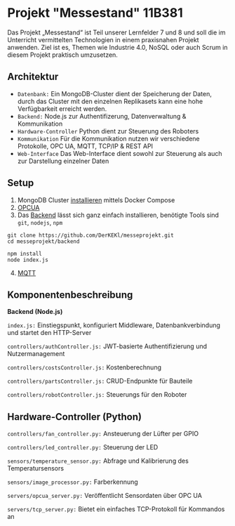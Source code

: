 # Projekt "Messestand" 11B381
Das Projekt „Messestand“ ist Teil unserer Lernfelder 7 und 8 und soll die im Unterricht vermittelten Technologien in einem praxisnahen Projekt anwenden.
Ziel ist es, Themen wie Industrie 4.0, NoSQL oder auch Scrum in diesem Projekt praktisch umzusetzen.

## Architektur
* `Datenbank:` Ein MongoDB-Cluster dient der Speicherung der Daten, durch das Cluster mit den einzelnen Replikasets kann eine hohe Verfügbarkeit erreicht werden.
* `Backend:` Node.js zur Authentifizerung, Datenverwaltung & Kommunikation
* `Hardware-Controller` Python dient zur Steuerung des Roboters
* `Kommunikation` Für die Kommunikation nutzen wir verschiedene Protokolle, OPC UA, MQTT, TCP/IP & REST API
* `Web-Interface` Das Web-Interface dient sowohl zur Steuerung als auch zur Darstellung einzelner Daten

## Setup
1. MongoDB Cluster [installieren](https://github.com/DerKEKl/messeprojekt/tree/127c5def0599ca07f45cda321155378ab021de59/mongodb-cluster) mittels Docker Compose
2. [OPCUA](https://github.com/DerKEKl/messeprojekt/tree/127c5def0599ca07f45cda321155378ab021de59/opcua)
3. Das [Backend](https://github.com/DerKEKl/messeprojekt/tree/127c5def0599ca07f45cda321155378ab021de59/backend) lässt sich ganz einfach installieren, benötigte Tools sind `git`, `nodejs`, `npm`
```
git clone https://github.com/DerKEKl/messeprojekt.git
cd messeprojekt/backend

npm install
node index.js
```
4. [MQTT](https://github.com/DerKEKl/messeprojekt/blob/f6bc465223dd4ce032be659f889f0c4bc36a275f/mqtt.md)

## Komponentenbeschreibung

**Backend (Node.js)**

`index.js:` Einstiegspunkt, konfiguriert Middleware, Datenbankverbindung und startet den HTTP-Server

`controllers/authController.js:`   JWT-basierte Authentifizierung und Nutzermanagement

`controllers/costsController.js:`  Kostenberechnung

`controllers/partsController.js:`  CRUD-Endpunkte für Bauteile

`controllers/robotController.js:`  Steuerungs für den Roboter

## Hardware-Controller (Python)

`controllers/fan_controller.py:` Ansteuerung der Lüfter per GPIO

`controllers/led_controller.py:` Steuerung der LED

`sensors/temperature_sensor.py:` Abfrage und Kalibrierung des Temperatursensors

`sensors/image_processor.py:` Farberkennung

`servers/opcua_server.py:` Veröffentlicht Sensordaten über OPC UA

`servers/tcp_server.py:` Bietet ein einfaches TCP-Protokoll für Kommandos an
